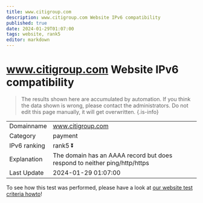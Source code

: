 ```yaml
---
title: www.citigroup.com
description: www.citigroup.com Website IPv6 compatibility
published: true
date: 2024-01-29T01:07:00
tags: website, rank5
editor: markdown
---
```


# www.citigroup.com Website IPv6 compatibility

> The results shown here are accumulated by automation. If you think the data shown is wrong, please contact the administrators. 
> Do not edit this page manually, it will get overwritten.
{.is-info}


|   |   |
| - | - |
| Domainname | www.citigroup.com
| Category | payment |
| IPv6 ranking | rank5 :arrow_double_down: |
| Explanation | The domain has an AAAA record but does respond to neither ping/http/https |
| Last Update | 2024-01-29 01:07:00 |

To see how this test was performed, please have a look at [our website test criteria howto](/howto/testcriteria/website)!

